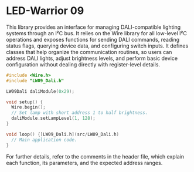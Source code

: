 # LED-Warrior 09

This library provides an interface for managing DALI-compatible lighting systems through an I²C bus. It relies on the Wire library for all low-level I²C operations and exposes functions for sending DALI commands, reading status flags, querying device data, and configuring switch inputs. It defines classes that help organize the communication routines, so users can address DALI lights, adjust brightness levels, and perform basic device configuration without dealing directly with register-level details.

```cpp
#include <Wire.h>
#include "LW09_Dali.h"

LW09Dali daliModule(0x29);

void setup() {
  Wire.begin();
  // Set lamp with short address 1 to half brightness.
  daliModule.setLampLevel(1, 128);
}

void loop() {[LW09_Dali.h](src/LW09_Dali.h)
  // Main application code.
}
```

For further details, refer to the comments in the header file, which explain each function, its parameters, and the expected address ranges.